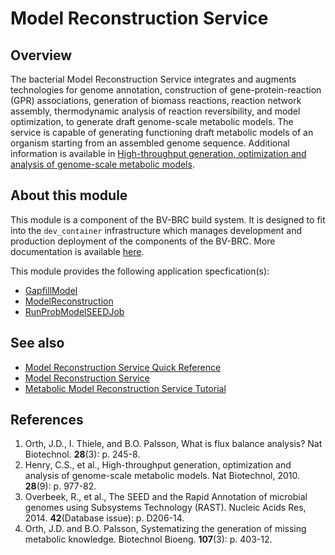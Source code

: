# Model Reconstruction Service

## Overview

The bacterial Model Reconstruction Service integrates and augments technologies for genome annotation, construction of gene-protein-reaction (GPR) associations, generation of biomass reactions, reaction network assembly, thermodynamic analysis of reaction reversibility, and model optimization, to generate draft genome-scale metabolic models. The service is capable of generating functioning draft metabolic models of an organism starting from an assembled genome sequence. Additional information is available in [High-throughput generation, optimization and analysis of genome-scale metabolic models](https://www.nature.com/nbt/journal/v28/n9/full/nbt.1672.html).



## About this module

This module is a component of the BV-BRC build system. It is designed to fit into the
`dev_container` infrastructure which manages development and production deployment of
the components of the BV-BRC. More documentation is available [here](https://github.com/BV-BRC/dev_container/tree/master/README.md).

This module provides the following application specfication(s):
* [GapfillModel](app_specs/GapfillModel.md)
* [ModelReconstruction](app_specs/ModelReconstruction.md)
* [RunProbModelSEEDJob](app_specs/RunProbModelSEEDJob.md)


## See also

* [Model Reconstruction Service Quick Reference](https://www.bv-brc.org/docs/quick_references/services/model_reconstruction_service.html)
* [Model Reconstruction Service](https://www.bv-brc.org/docs/https://bv-brc.org/app/Reconstruct.html)
* [Metabolic Model Reconstruction Service Tutorial](https://www.bv-brc.org/docs//tutorial/metabolic_model_reconstruction/metabolic_model_reconstruction.html)



## References

1.	Orth, J.D., I. Thiele, and B.O. Palsson, What is flux balance analysis? Nat Biotechnol. **28**(3): p. 245-8.
2.	Henry, C.S., et al., High-throughput generation, optimization and analysis of genome-scale metabolic models. Nat Biotechnol, 2010. **28**(9): p. 977-82.
3.	Overbeek, R., et al., The SEED and the Rapid Annotation of microbial genomes using Subsystems Technology (RAST). Nucleic Acids Res, 2014. **42**(Database issue): p. D206-14.
4.	Orth, J.D. and B.O. Palsson, Systematizing the generation of missing metabolic knowledge. Biotechnol Bioeng. **107**(3): p. 403-12.

